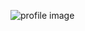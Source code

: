 ![profile image](https://avatars.githubusercontent.com/u/104587903?s=400&u=cea348ad181d1bbcd345f4d90723a9c4f6928def&v=4)
